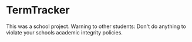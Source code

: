 # TermTracker

This was a school project.  Warning to other students: Don't do anything to violate your schools academic integrity policies.

